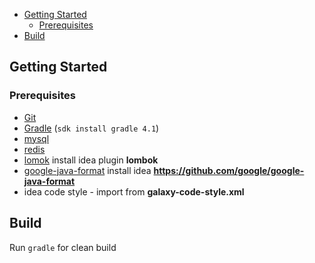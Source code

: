 <!-- TOC depthFrom:1 depthTo:6 withLinks:1 updateOnSave:1 orderedList:0 -->

- [Getting Started](#getting-started)
	- [Prerequisites](#prerequisites)
- [Build](#build)

<!-- /TOC -->

## Getting Started

### Prerequisites

- [Git](https://git-scm.com/)
- [Gradle](https://gradle.org/) (`sdk install gradle 4.1`)
- [mysql](https://www.mysql.com/)
- [redis](https://redis.io/)
- [lomok](https://projectlombok.org/) install idea plugin **lombok**
- [google-java-format](https://github.com/google/google-java-format) install idea **https://github.com/google/google-java-format**
- idea code style - import from **galaxy-code-style.xml**


## Build

Run `gradle` for clean build
